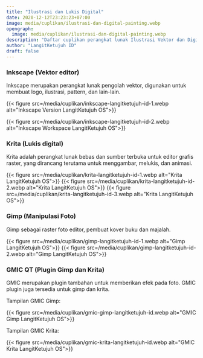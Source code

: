 ```yaml
---
title: "Ilustrasi dan Lukis Digital"
date: 2020-12-12T23:23:23+07:00
image: media/cuplikan/ilustrasi-dan-digital-painting.webp
opengraph:
  image: media/cuplikan/ilustrasi-dan-digital-painting.webp
description: "Daftar cuplikan perangkat lunak Ilustrasi Vektor dan Digital Painting di LangitKetujuh OS"
author: "LangitKetujuh ID"
draft: false
---
```


### Inkscape (Vektor editor)

Inkscape merupakan perangkat lunak pengolah vektor, digunakan untuk membuat logo, ilustrasi, pattern, dan lain-lain.

{{< figure src=/media/cuplikan/inkscape-langitketujuh-id-1.webp alt="Inkscape Version LangitKetujuh OS">}}

{{< figure src=/media/cuplikan/inkscape-langitketujuh-id-2.webp alt="Inkscape Workspace LangitKetujuh OS">}}

### Krita (Lukis digital)

Krita adalah perangkat lunak bebas dan sumber terbuka untuk editor grafis raster, yang dirancang terutama untuk menggambar, melukis, dan animasi.

{{< figure src=/media/cuplikan/krita-langitketujuh-id-1.webp alt="Krita LangitKetujuh OS">}}
{{< figure src=/media/cuplikan/krita-langitketujuh-id-2.webp alt="Krita LangitKetujuh OS">}}
{{< figure src=/media/cuplikan/krita-langitketujuh-id-3.webp alt="Krita LangitKetujuh OS">}}

### Gimp (Manipulasi Foto)

Gimp sebagai raster foto editor, pembuat kover buku dan majalah.


{{< figure src=/media/cuplikan/gimp-langitketujuh-id-1.webp alt="Gimp LangitKetujuh OS">}}
{{< figure src=/media/cuplikan/gimp-langitketujuh-id-2.webp alt="Gimp LangitKetujuh OS">}}

### GMIC QT (Plugin Gimp dan Krita)

GMIC merupakan plugin tambahan untuk memberikan efek pada foto. GMIC plugin juga tersedia untuk gimp dan krita.

Tampilan GMIC Gimp:

{{< figure src=/media/cuplikan/gmic-gimp-langitketujuh-id.webp alt="GMIC Gimp LangitKetujuh OS">}}

Tampilan GMIC Krita:

{{< figure src=/media/cuplikan/gmic-krita-langitketujuh-id.webp alt="GMIC Krita LangitKetujuh OS">}}
